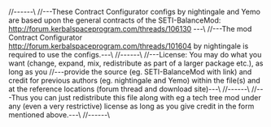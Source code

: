 //------\\
//---These Contract Configurator configs by nightingale and Yemo are based upon the general contracts of the SETI-BalanceMod: http://forum.kerbalspaceprogram.com/threads/106130 ---\\
//---The mod Contract Configurator http://forum.kerbalspaceprogram.com/threads/101604 by nightingale is required to use the configs.---\\
//------\\
//---License: You may do what you want (change, expand, mix, redistribute as part of a larger package etc.), as long as you
//---provide the source (eg. SETI-BalanceMod with link) and credit for previous authors (eg. nightingale and Yemo) within the file(s) and at the reference locations (forum thread and download site)---\\
//------\\
//---Thus you can just redistribute this file along with eg a tech tree mod under any (even a very restrictive) license as long as you give credit in the form mentioned above.---\\
//------\\
